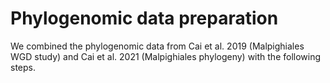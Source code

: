 # Phylogenomic data preparation

We combined the phylogenomic data from Cai et al. 2019 (Malpighiales WGD study) and Cai et al. 2021 (Malpighiales phylogeny) with the following steps.